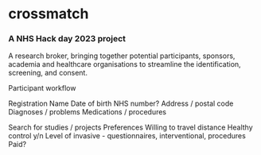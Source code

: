 # crossmatch

### A NHS Hack day 2023 project

A research broker, bringing together potential participants, sponsors, academia and healthcare organisations to streamline the identification, screening, and consent. 


Participant workflow

Registration
    Name
    Date of birth
    NHS number?
    Address / postal code
    Diagnoses / problems
    Medications / procedures

Search for studies / projects
    Preferences
    Willing to travel distance
    Healthy control y/n
    Level of invasive - questionnaires, interventional, procedures
    Paid?





    

    